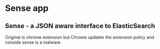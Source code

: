 # Sense app

## Sense - a JSON aware interface to ElasticSearch
Original is chrome extension but Chrome updates the extension policy and conside sense is a malware.
